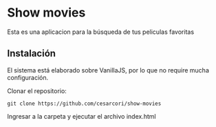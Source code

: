 # Show movies

Esta es una aplicacion para la búsqueda de tus peliculas favoritas

## Instalación

El sistema está elaborado sobre VanillaJS, por lo que no require mucha configuración.

Clonar el repositorio:

    git clone https://github.com/cesarcori/show-movies

Ingresar a la carpeta y ejecutar el archivo index.html


